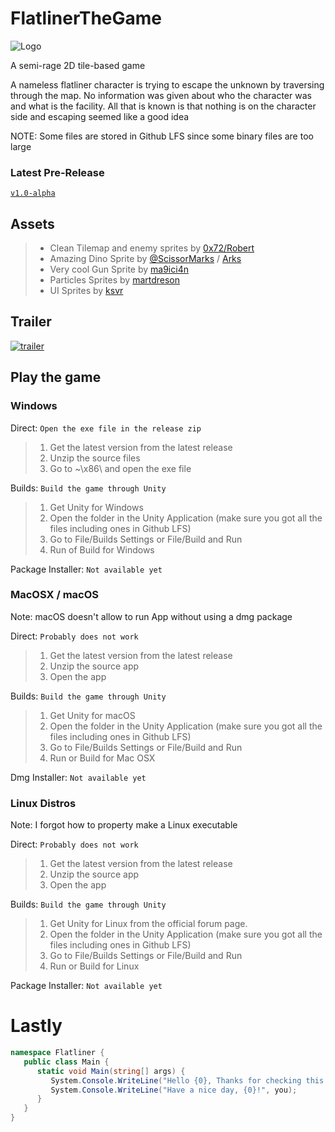 # FlatlinerTheGame

 ![Logo](https://github.com/d-exclaimation/FlatlinerTheGame/blob/main/Flatliner.png "Logo")

 A semi-rage 2D tile-based game

 A nameless flatliner character is trying to escape the unknown by traversing through the map. No information was given about who the character was and what is the facility. All that is known is that nothing is on the character side and escaping seemed like a good idea
 
 NOTE: Some files are stored in Github LFS since some binary files are too large
 
 ### Latest Pre-Release
 [`v1.0-alpha`](https://github.com/d-exclaimation/FlatlinerTheGame/releases/tag/v1.0-alpha)

 ## Assets
 
 > - Clean Tilemap and enemy sprites by [0x72/Robert](https://0x72.itch.io/16x16-robot-tileset "0x72's itch.io")
 > - Amazing Dino Sprite by [@ScissorMarks](https://twitter.com/ScissorMarks) / [Arks](https://arks.itch.io/dino-characters "Arks's itch.io")
 > - Very cool Gun Sprite by [ma9ici4n](https://ma9ici4n.itch.io/ma9ici4nweaponpack)
 > - Particles Sprites by [martdreson](https://martdreson.itch.io/particle-pack)
 > - UI Sprites by [ksvr](https://kvsr.itch.io/simpleuipanelbuttons)
 
 ## Trailer
 [![trailer](https://img.youtube.com/vi/paYvJbSBFfo/0.jpg)](https://www.youtube.com/watch?v=paYvJbSBFfo)

 ## Play the game

 ### Windows

 Direct: `Open the exe file in the release zip`
 > 1. Get the latest version from the latest release
 > 2. Unzip the source files
 > 3. Go to ~\x86\ and open the exe file
 
 Builds: `Build the game through Unity`
 > 1. Get Unity for Windows
 > 2. Open the folder in the Unity Application (make sure you got all the files including ones in Github LFS)
 > 3. Go to File/Builds Settings or File/Build and Run
 > 4. Run of Build for Windows

 Package Installer: `Not available yet`

  ### MacOSX / macOS 

 Note: macOS doesn't allow to run App without using a dmg package

 Direct: `Probably does not work`
 > 1. Get the latest version from the latest release
 > 2. Unzip the source app
 > 3. Open the app

 Builds: `Build the game through Unity`
 > 1. Get Unity for macOS
 > 2. Open the folder in the Unity Application (make sure you got all the files including ones in Github LFS)
 > 3. Go to File/Builds Settings or File/Build and Run
 > 4. Run or Build for Mac OSX

 Dmg Installer: `Not available yet`
 
  ### Linux Distros 

 Note: I forgot how to property make a Linux executable

 Direct: `Probably does not work`
 > 1. Get the latest version from the latest release
 > 2. Unzip the source app
 > 3. Open the app

 Builds: `Build the game through Unity`
 > 1. Get Unity for Linux from the official forum page.
 > 2. Open the folder in the Unity Application (make sure you got all the files including ones in Github LFS)
 > 3. Go to File/Builds Settings or File/Build and Run
 > 4. Run or Build for Linux

 Package Installer: `Not available yet`
 
 # Lastly
 
 ```c#
 namespace Flatliner {
    public class Main {
       static void Main(string[] args) {
          System.Console.WriteLine("Hello {0}, Thanks for checking this repo", you);
          System.Console.WriteLine("Have a nice day, {0}!", you);
       }
    }
 }
 ```
 
